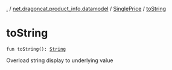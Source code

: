 [.](../../index.md) / [net.dragoncat.product_info.datamodel](../index.md) / [SinglePrice](index.md) / [toString](./to-string.md)

# toString

`fun toString(): `[`String`](https://kotlinlang.org/api/latest/jvm/stdlib/kotlin/-string/index.html)

Overload string display to underlying value


